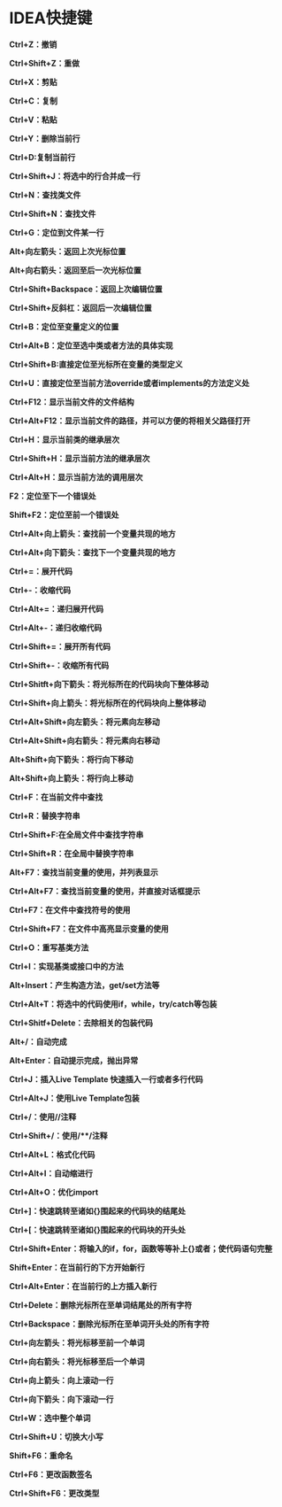 # IDEA快捷键

**Ctrl+Z：撤销**

**Ctrl+Shift+Z：重做**

**Ctrl+X：剪贴**

**Ctrl+C：复制**

**Ctrl+V：粘贴**

**Ctrl+Y：删除当前行**

**Ctrl+D:复制当前行**

**Ctrl+Shift+J：将选中的行合并成一行**

**Ctrl+N：查找类文件**

**Ctrl+Shift+N：查找文件**

**Ctrl+G：定位到文件某一行**

**Alt+向左箭头：返回上次光标位置**

**Alt+向右箭头：返回至后一次光标位置**

**Ctrl+Shift+Backspace：返回上次编辑位置**

**Ctrl+Shift+反斜杠：返回后一次编辑位置**

**Ctrl+B：定位至变量定义的位置**

**Ctrl+Alt+B：定位至选中类或者方法的具体实现**

**Ctrl+Shift+B:直接定位至光标所在变量的类型定义**

**Ctrl+U：直接定位至当前方法override或者implements的方法定义处**

**Ctrl+F12：显示当前文件的文件结构**

**Ctrl+Alt+F12：显示当前文件的路径，并可以方便的将相关父路径打开**

**Ctrl+H：显示当前类的继承层次**

**Ctrl+Shift+H：显示当前方法的继承层次**

**Ctrl+Alt+H：显示当前方法的调用层次**

**F2：定位至下一个错误处**

**Shift+F2：定位至前一个错误处**

**Ctrl+Alt+向上箭头：查找前一个变量共现的地方**

**Ctrl+Alt+向下箭头：查找下一个变量共现的地方**

**Ctrl+=：展开代码**

**Ctrl+-：收缩代码**

**Ctrl+Alt+=：递归展开代码**

**Ctrl+Alt+-：递归收缩代码**

**Ctrl+Shift+=：展开所有代码**

**Ctrl+Shift+-：收缩所有代码**

**Ctrl+Shitft+向下箭头：将光标所在的代码块向下整体移动**

**Ctrl+Shift+向上箭头：将光标所在的代码块向上整体移动**

**Ctrl+Alt+Shift+向左箭头：将元素向左移动**

**Ctrl+Alt+Shift+向右箭头：将元素向右移动**

**Alt+Shift+向下箭头：将行向下移动**

**Alt+Shift+向上箭头：将行向上移动**

**Ctrl+F：在当前文件中查找**

**Ctrl+R：替换字符串**

**Ctrl+Shift+F:在全局文件中查找字符串**

**Ctrl+Shift+R：在全局中替换字符串**

**Alt+F7：查找当前变量的使用，并列表显示**

**Ctrl+Alt+F7：查找当前变量的使用，并直接对话框提示**

**Ctrl+F7：在文件中查找符号的使用**

**Ctrl+Shift+F7：在文件中高亮显示变量的使用**

**Ctrl+O：重写基类方法**

**Ctrl+I：实现基类或接口中的方法**

**Alt+Insert：产生构造方法，get/set方法等**

**Ctrl+Alt+T：将选中的代码使用if，while，try/catch等包装**

**Ctrl+Shitf+Delete：去除相关的包装代码**

**Alt+/：自动完成**

**Alt+Enter：自动提示完成，抛出异常**

**Ctrl+J：插入Live Template 快速插入一行或者多行代码**

**Ctrl+Alt+J：使用Live Template包装**

**Ctrl+/：使用//注释**

**Ctrl+Shift+/：使用/\**/注释**

**Ctrl+Alt+L：格式化代码**

**Ctrl+Alt+I：自动缩进行**

**Ctrl+Alt+O：优化import**

**Ctrl+]：快速跳转至诸如{}围起来的代码块的结尾处**

**Ctrl+[：快速跳转至诸如{}围起来的代码块的开头处**

**Ctrl+Shift+Enter：将输入的if，for，函数等等补上{}或者；使代码语句完整**

**Shift+Enter：在当前行的下方开始新行**

**Ctrl+Alt+Enter：在当前行的上方插入新行**

**Ctrl+Delete：删除光标所在至单词结尾处的所有字符**

**Ctrl+Backspace：删除光标所在至单词开头处的所有字符**

**Ctrl+向左箭头：将光标移至前一个单词**

**Ctrl+向右箭头：将光标移至后一个单词**

**Ctrl+向上箭头：向上滚动一行**

**Ctrl+向下箭头：向下滚动一行**

**Ctrl+W：选中整个单词**

**Ctrl+Shift+U：切换大小写**

**Shift+F6：重命名**

**Ctrl+F6：更改函数签名**

**Ctrl+Shift+F6：更改类型**